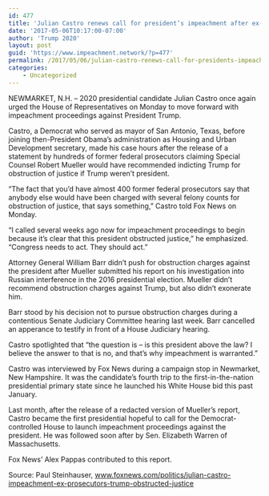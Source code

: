 ```yaml
---
id: 477
title: 'Julian Castro renews call for president’s impeachment after ex-prosecutors claim Trump obstructed justice'
date: '2017-05-06T10:17:00-07:00'
author: 'Trump 2020'
layout: post
guid: 'https://www.impeachment.network/?p=477'
permalink: /2017/05/06/julian-castro-renews-call-for-presidents-impeachment-after-ex-prosecutors-claim-trump-obstructed-justice/
categories:
    - Uncategorized
---
```


NEWMARKET, N.H. – 2020 presidential candidate Julian Castro once again urged the House of Representatives on Monday to move forward with impeachment proceedings against President Trump.

Castro, a Democrat who served as mayor of San Antonio, Texas, before joining then-President Obama’s administration as Housing and Urban Development secretary, made his case hours after the release of a statement by hundreds of former federal prosecutors claiming Special Counsel Robert Mueller would have recommended indicting Trump for obstruction of justice if Trump weren’t president.

“The fact that you’d have almost 400 former federal prosecutors say that anybody else would have been charged with several felony counts for obstruction of justice, that says something,” Castro told Fox News on Monday.

“I called several weeks ago now for impeachment proceedings to begin because it’s clear that this president obstructed justice,” he emphasized. “Congress needs to act. They should act.”

Attorney General William Barr didn’t push for obstruction charges against the president after Mueller submitted his report on his investigation into Russian interference in the 2016 presidential election. Mueller didn’t recommend obstruction charges against Trump, but also didn’t exonerate him.

Barr stood by his decision not to pursue obstruction charges during a contentious Senate Judiciary Committee hearing last week. Barr cancelled an apperance to testify in front of a House Judiciary hearing.

Castro spotlighted that “the question is – is this president above the law? I believe the answer to that is no, and that’s why impeachment is warranted.”

Castro was interviewed by Fox News during a campaign stop in Newmarket, New Hampshire. It was the candidate’s fourth trip to the first-in-the-nation presidential primary state since he launched his White House bid this past January.

Last month, after the release of a redacted version of Mueller’s report, Castro became the first presidential hopeful to call for the Democrat-controlled House to launch impeachment proceedings against the president. He was followed soon after by Sen. Elizabeth Warren of Massachusetts.

Fox News’ Alex Pappas contributed to this report.

Source: Paul Steinhauser, www.foxnews.com/politics/julian-castro-impeachment-ex-prosecutors-trump-obstructed-justice